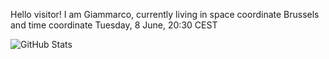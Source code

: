 Hello visitor! I am Giammarco, currently living in space coordinate Brussels and time coordinate Tuesday, 8 June, 20:30 CEST

![GitHub Stats](https://github-readme-stats.vercel.app/api?username=grcasanova)
